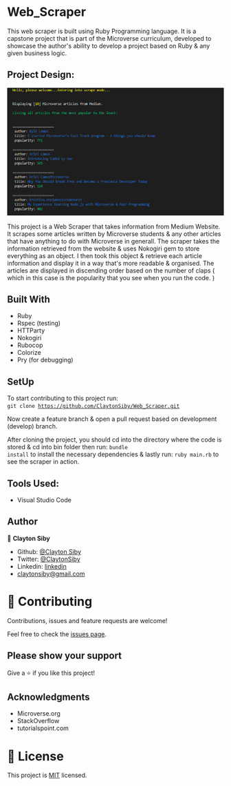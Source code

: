 # Web_Scraper
This web scraper is built using Ruby Programming language. It is a capstone project that is part of the Microverse curriculum, developed to showcase the author's ability to develop a project based on Ruby & any given business logic.

## Project Design:

![screenshot](assets/project_screenshot.PNG)

This project is a Web Scraper that takes information from Medium Website. It scrapes some articles written by Microverse students & any other articles that have anything to do with Microverse in generall. The scraper takes the information retrieved from the website & uses Nokogiri gem to store everything as an object. I then took this object & retrieve each article information and display it in a way that's more readable & organised. The articles are displayed in discending order based on the number of claps ( which in this case is the popularity that you see when you run the code. )

## Built With

- Ruby
- Rspec (testing)
- HTTParty
- Nokogiri
- Rubocop
- Colorize
- Pry (for debugging)

## SetUp
To start contributing to this project run: <br>
  <code>git clone https://github.com/ClaytonSiby/Web_Scraper.git</code> <br>
  
Now create a feature branch & open a pull request based on development (develop) branch.

After cloning the project, you should cd into the directory where the code is stored & cd into bin folder then run: <code>bundle install</code> to install the necessary dependencies & lastly run: <code>ruby main.rb</code> to see the scraper in action.

## Tools Used:

- Visual Studio Code

## Author

👤 **Clayton Siby**

- Github: [@Clayton Siby](https://github.com/ClaytonSiby)
- Twitter: [@ClaytonSiby](https://twitter.com/ClaytonSiby)
- Linkedin: [linkedin](https://www.linkedin.com/in/clayton-siby-48a8a0183/)
- claytonsiby@gmail.com

# 🤝 Contributing

Contributions, issues and feature requests are welcome!

Feel free to check the [issues page](https://github.com/ClaytonSiby/Web_Scraper/issues).

## Please show your support

Give a ⭐️ if you like this project!

## Acknowledgments

- Microverse.org
- StackOverflow
- tutorialspoint.com


# 📝 License

This project is [MIT](https://github.com/ClaytonSiby) licensed.

